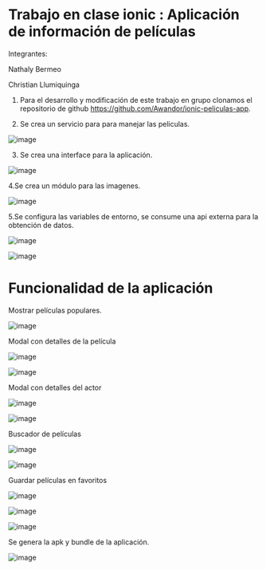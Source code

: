 # Trabajo en clase ionic : Aplicación de información de películas

Integrantes:

Nathaly Bermeo

Christian Llumiquinga


1. Para el desarrollo y modificación de este trabajo en grupo clonamos el repositorio de github https://github.com/Awandor/ionic-peliculas-app.

2. Se crea un servicio para para manejar las peliculas.

![image](https://user-images.githubusercontent.com/66235614/147893766-8e640bd1-cd69-4306-bfad-57dd347ce34a.png)

3. Se crea una interface para la aplicación.

![image](https://user-images.githubusercontent.com/66235614/147893794-50ba384a-a6e8-4135-a7ed-f3edb52bad0a.png)

4.Se crea un módulo para las imagenes.

![image](https://user-images.githubusercontent.com/66235614/147893828-beb7fd93-634b-465d-b8de-2ca35bee6dec.png)

5.Se configura las variables de entorno, se consume una api externa para la obtención de datos.

![image](https://user-images.githubusercontent.com/66235614/147893853-075ce36a-5ddf-44a9-9f24-a526df5a5a1b.png)

![image](https://user-images.githubusercontent.com/66235614/147893895-ae2b7dfd-ca75-4359-8655-8e80e4740089.png)

# Funcionalidad de la aplicación

Mostrar películas populares.

![image](https://user-images.githubusercontent.com/66235614/147894371-040ddf89-d657-41a9-82a9-2658b92b7932.png)

Modal con detalles de la película

![image](https://user-images.githubusercontent.com/66235614/147894105-f604fb8c-3cb5-44f4-a568-eaf08a14cea7.png)

![image](https://user-images.githubusercontent.com/66235614/147894378-018a80ab-4c69-4115-ab6a-0b1a82e29962.png)

Modal con detalles del actor

![image](https://user-images.githubusercontent.com/66235614/147894166-014e802a-a19e-4d4b-ba67-9341f74487be.png)

![image](https://user-images.githubusercontent.com/66235614/147894349-45ac6fed-1754-4b27-a201-628d7170f64d.png)

Buscador de películas

![image](https://user-images.githubusercontent.com/66235614/147894209-4491a904-29ac-45af-a320-eb515ec6eb07.png)

![image](https://user-images.githubusercontent.com/66235614/147894317-17326cf6-e75a-4d47-8a86-d2e971b26422.png)

Guardar películas en favoritos

![image](https://user-images.githubusercontent.com/66235614/147894227-25f434c8-55c3-4546-b632-cbf6b5bc1ea2.png)

![image](https://user-images.githubusercontent.com/66235614/147894258-87f35ced-4d2e-49b8-9267-3fb47b40bb9a.png)

![image](https://user-images.githubusercontent.com/66235614/147894339-01a2a44e-b2c8-4ae1-bcd9-6e6c4e731857.png)

Se genera la apk y bundle de la aplicación.

![image](https://user-images.githubusercontent.com/66235614/147894453-e55695ec-d0db-4d92-baa7-6f99fbb2f265.png)














